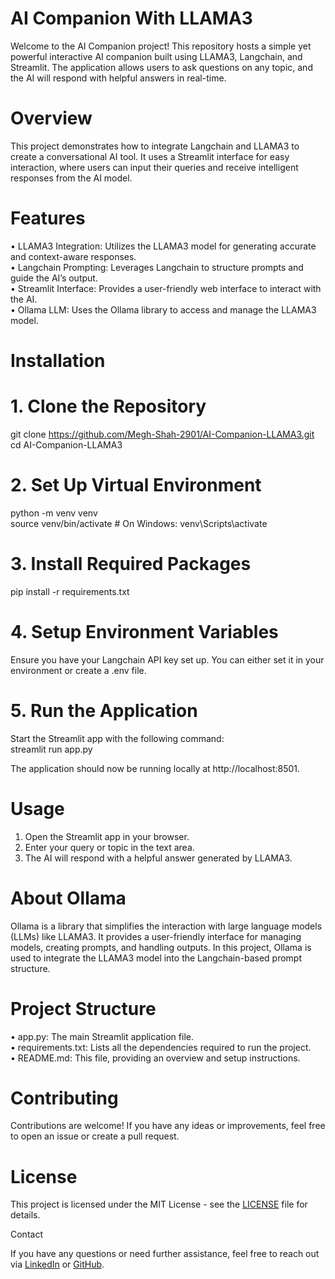 # AI Companion With LLAMA3

Welcome to the AI Companion project! This repository hosts a simple yet powerful interactive AI companion built using LLAMA3, Langchain, and Streamlit. The application allows users to ask questions on any topic, and the AI will respond with helpful answers in real-time.

# Overview

This project demonstrates how to integrate Langchain and LLAMA3 to create a conversational AI tool. It uses a Streamlit interface for easy interaction, where users can input their queries and receive intelligent responses from the AI model.

# Features

•	LLAMA3 Integration: Utilizes the LLAMA3 model for generating accurate and context-aware responses.<br/>
•	Langchain Prompting: Leverages Langchain to structure prompts and guide the AI’s output.<br/>
•	Streamlit Interface: Provides a user-friendly web interface to interact with the AI.<br/>
•	Ollama LLM: Uses the Ollama library to access and manage the LLAMA3 model.

# Installation

# 1. Clone the Repository

  git clone https://github.com/Megh-Shah-2901/AI-Companion-LLAMA3.git<br/>
  cd AI-Companion-LLAMA3

# 2. Set Up Virtual Environment

  python -m venv venv<br/>
  source venv/bin/activate  # On Windows: venv\Scripts\activate

# 3. Install Required Packages

  pip install -r requirements.txt

# 4. Setup Environment Variables

  Ensure you have your Langchain API key set up. You can either set it in your environment or create a .env file.

# 5. Run the Application

  Start the Streamlit app with the following command:<br/>
  streamlit run app.py<br/>
  
  The application should now be running locally at http://localhost:8501.

# Usage

1.	Open the Streamlit app in your browser.<br/>
2.	Enter your query or topic in the text area.<br/>
3.	The AI will respond with a helpful answer generated by LLAMA3.

# About Ollama

Ollama is a library that simplifies the interaction with large language models (LLMs) like LLAMA3. It provides a user-friendly interface for managing models, creating prompts, and handling outputs. In this project, Ollama is used to integrate the LLAMA3 model into the Langchain-based prompt structure.

# Project Structure

•	app.py: The main Streamlit application file.<br/>
•	requirements.txt: Lists all the dependencies required to run the project.<br/>
•	README.md: This file, providing an overview and setup instructions.

# Contributing

Contributions are welcome! If you have any ideas or improvements, feel free to open an issue or create a pull request.

# License

This project is licensed under the MIT License - see the [LICENSE](https://github.com/Megh-Shah-2901/AI-Companion-LLAMA3/blob/main/LICENSE) file for details.

Contact

If you have any questions or need further assistance, feel free to reach out via [LinkedIn](https://www.linkedin.com/in/meghshah05) or [GitHub](https://github.com/Megh-Shah-2901).
